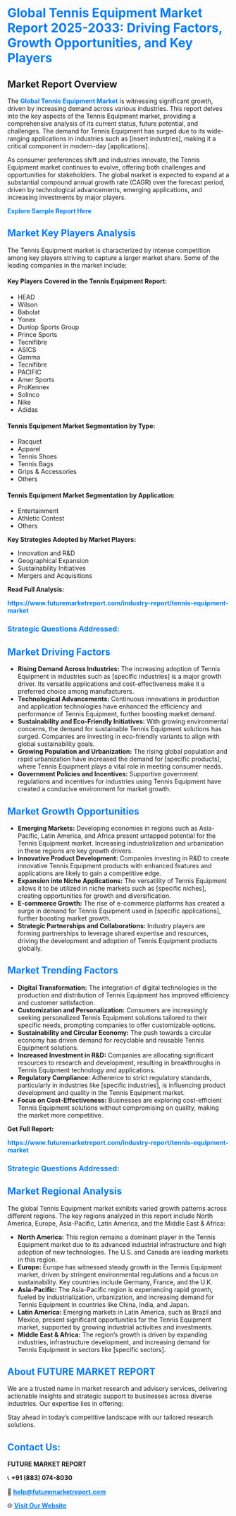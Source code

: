<h1 style="color: #007BFF;">Global Tennis Equipment Market Report 2025-2033: Driving Factors, Growth Opportunities, and Key Players</h1>

<section id="overview">
<h2>Market Report Overview</h2>
<p>The <a href="https://www.futuremarketreport.com/industry-report/tennis-equipment-market" style="color: #007BFF; text-decoration: none;"><strong>Global Tennis Equipment Market</strong></a> is witnessing significant growth, driven by increasing demand across various industries. This report delves into the key aspects of the Tennis Equipment market, providing a comprehensive analysis of its current status, future potential, and challenges. The demand for Tennis Equipment has surged due to its wide-ranging applications in industries such as [insert industries], making it a critical component in modern-day [applications].</p>
<p>As consumer preferences shift and industries innovate, the Tennis Equipment market continues to evolve, offering both challenges and opportunities for stakeholders. The global market is expected to expand at a substantial compound annual growth rate (CAGR) over the forecast period, driven by technological advancements, emerging applications, and increasing investments by major players.</p>
</section>

<section id="overview">
<p><a href="https://www.futuremarketreport.com/request-sample/reportId=88238" style="color: #007BFF; text-decoration: none;"><strong>Explore Sample Report Here</strong></a></p>
</section>

<section id="key-players">
<h2 style="color: #007BFF;">Market Key Players Analysis</h2>
<p>The Tennis Equipment market is characterized by intense competition among key players striving to capture a larger market share. Some of the leading companies in the market include:</p>
<h4>Key Players Covered in the Tennis Equipment Report:</h4>
<ul><li>HEAD</li><li>Wilson</li><li>Babolat</li><li>Yonex</li><li>Dunlop Sports Group</li><li>Prince Sports</li><li>Tecnifibre</li><li>ASICS</li><li>Gamma</li><li>Tecnifibre</li><li>PACIFIC</li><li>Amer Sports</li><li>ProKennex</li><li>Solinco</li><li>Nike</li><li>Adidas</li></ul>
<h4>Tennis Equipment Market Segmentation by Type:</h4>
<ul><li>Racquet</li><li>Apparel</li><li>Tennis Shoes</li><li>Tennis Bags</li><li>Grips &amp; Accessories</li><li>Others</li></ul>

<h4>Tennis Equipment Market Segmentation by Application:</h4>
<ul><li>Entertainment</li><li>Athletic Contest</li><li>Others</li></ul>
<p><strong>Key Strategies Adopted by Market Players:</strong></p>
<ul>
<li>Innovation and R&D</li>
<li>Geographical Expansion</li>
<li>Sustainability Initiatives</li>
<li>Mergers and Acquisitions</li>
</ul>
</section>

<section>
<p><strong>Read Full Analysis: </strong></p><a href="https://www.futuremarketreport.com/industry-report/tennis-equipment-market" style="color: #007BFF; text-decoration: none;"><strong>https://www.futuremarketreport.com/industry-report/tennis-equipment-market</strong></a>
<h3 style="color: #007BFF;">Strategic Questions Addressed:</h3>
</section>

<section id="driving-factors">
<h2 style="color: #007BFF;">Market Driving Factors</h2>
<ul>
<li><strong>Rising Demand Across Industries:</strong> The increasing adoption of Tennis Equipment in industries such as [specific industries] is a major growth driver. Its versatile applications and cost-effectiveness make it a preferred choice among manufacturers.</li>
<li><strong>Technological Advancements:</strong> Continuous innovations in production and application technologies have enhanced the efficiency and performance of Tennis Equipment, further boosting market demand.</li>
<li><strong>Sustainability and Eco-Friendly Initiatives:</strong> With growing environmental concerns, the demand for sustainable Tennis Equipment solutions has surged. Companies are investing in eco-friendly variants to align with global sustainability goals.</li>
<li><strong>Growing Population and Urbanization:</strong> The rising global population and rapid urbanization have increased the demand for [specific products], where Tennis Equipment plays a vital role in meeting consumer needs.</li>
<li><strong>Government Policies and Incentives:</strong> Supportive government regulations and incentives for industries using Tennis Equipment have created a conducive environment for market growth.</li>
</ul>
</section>

<section id="growth-opportunities">
<h2 style="color: #007BFF;">Market Growth Opportunities</h2>
<ul>
<li><strong>Emerging Markets:</strong> Developing economies in regions such as Asia-Pacific, Latin America, and Africa present untapped potential for the Tennis Equipment market. Increasing industrialization and urbanization in these regions are key growth drivers.</li>
<li><strong>Innovative Product Development:</strong> Companies investing in R&D to create innovative Tennis Equipment products with enhanced features and applications are likely to gain a competitive edge.</li>
<li><strong>Expansion into Niche Applications:</strong> The versatility of Tennis Equipment allows it to be utilized in niche markets such as [specific niches], creating opportunities for growth and diversification.</li>
<li><strong>E-commerce Growth:</strong> The rise of e-commerce platforms has created a surge in demand for Tennis Equipment used in [specific applications], further boosting market growth.</li>
<li><strong>Strategic Partnerships and Collaborations:</strong> Industry players are forming partnerships to leverage shared expertise and resources, driving the development and adoption of Tennis Equipment products globally.</li>
</ul>
</section>

<section id="trending-factors">
<h2 style="color: #007BFF;">Market Trending Factors</h2>
<ul>
<li><strong>Digital Transformation:</strong> The integration of digital technologies in the production and distribution of Tennis Equipment has improved efficiency and customer satisfaction.</li>
<li><strong>Customization and Personalization:</strong> Consumers are increasingly seeking personalized Tennis Equipment solutions tailored to their specific needs, prompting companies to offer customizable options.</li>
<li><strong>Sustainability and Circular Economy:</strong> The push towards a circular economy has driven demand for recyclable and reusable Tennis Equipment solutions.</li>
<li><strong>Increased Investment in R&D:</strong> Companies are allocating significant resources to research and development, resulting in breakthroughs in Tennis Equipment technology and applications.</li>
<li><strong>Regulatory Compliance:</strong> Adherence to strict regulatory standards, particularly in industries like [specific industries], is influencing product development and quality in the Tennis Equipment market.</li>
<li><strong>Focus on Cost-Effectiveness:</strong> Businesses are exploring cost-efficient Tennis Equipment solutions without compromising on quality, making the market more competitive.</li>
</ul>
</section>

<section>
<p><strong>Get Full Report: </strong></p><a href="https://www.futuremarketreport.com/industry-report/tennis-equipment-market" style="color: #007BFF; text-decoration: none;"><strong>https://www.futuremarketreport.com/industry-report/tennis-equipment-market</strong></a>
<h3 style="color: #007BFF;">Strategic Questions Addressed:</h3>
</section>


<section id="regional-analysis">
<h2 style="color: #007BFF;">Market Regional Analysis</h2>
<p>The global Tennis Equipment market exhibits varied growth patterns across different regions. The key regions analyzed in this report include North America, Europe, Asia-Pacific, Latin America, and the Middle East & Africa:</p>
<ul>
<li><strong>North America:</strong> This region remains a dominant player in the Tennis Equipment market due to its advanced industrial infrastructure and high adoption of new technologies. The U.S. and Canada are leading markets in this region.</li>
<li><strong>Europe:</strong> Europe has witnessed steady growth in the Tennis Equipment market, driven by stringent environmental regulations and a focus on sustainability. Key countries include Germany, France, and the U.K.</li>
<li><strong>Asia-Pacific:</strong> The Asia-Pacific region is experiencing rapid growth, fueled by industrialization, urbanization, and increasing demand for Tennis Equipment in countries like China, India, and Japan.</li>
<li><strong>Latin America:</strong> Emerging markets in Latin America, such as Brazil and Mexico, present significant opportunities for the Tennis Equipment market, supported by growing industrial activities and investments.</li>
<li><strong>Middle East & Africa:</strong> The region’s growth is driven by expanding industries, infrastructure development, and increasing demand for Tennis Equipment in sectors like [specific sectors].</li>
</ul>
</section>

<footer>
<h2 style="color: #007BFF;">About FUTURE MARKET REPORT</h2>
<p>We are a trusted name in market research and advisory services, delivering actionable insights and strategic support to businesses across diverse industries. Our expertise lies in offering:</p>

<p>Stay ahead in today’s competitive landscape with our tailored research solutions.</p>

<h2 style="color: #007BFF;">Contact Us:</h2>
<p><strong>FUTURE MARKET REPORT</strong></p>
<p>📞 <strong>+91 (883) 074-8030</strong></p>
<p>📧 <strong><a href="mailto:help@futuremarketreport.com" style="color: #007BFF;">help@futuremarketreport.com</a></strong></p>
<p>🌐 <strong><a href="https://www.futuremarketreport.com/" style="color: #007BFF;">Visit Our Website</a></strong></p>
</footer>